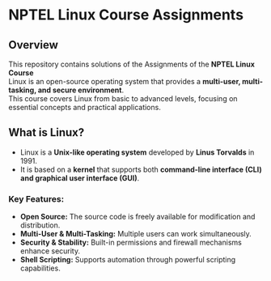 # NPTEL Linux Course Assignments 
                            
## Overview 
This repository contains solutions of the  Assignments of the **NPTEL Linux Course**  
Linux is an open-source operating system that provides a **multi-user, multi-tasking, and secure environment**.  
This course covers Linux from basic to advanced levels, focusing on essential concepts and practical applications. 
 
## What is Linux? 
 - Linux is a **Unix-like operating system** developed by **Linus Torvalds** in 1991. 
 - It is based on a **kernel** that supports both **command-line interface (CLI) and graphical user interface (GUI)**.

### Key Features: 
- **Open Source:** The source code is freely available for modification and distribution.
- **Multi-User & Multi-Tasking:** Multiple users can work simultaneously.
- **Security & Stability:** Built-in permissions and firewall mechanisms enhance security. 
- **Shell Scripting:** Supports automation through powerful scripting capabilities.



